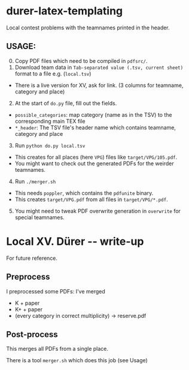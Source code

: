 # durer-latex-templating
Local contest problems with the teamnames printed in the header.

## USAGE:

0) Copy PDF files which need to be compiled in `pdfsrc/`.
1) Download team data in `Tab-separated value (.tsv, current sheet)` format to a file e.g. (`local.tsv`)
  - There is a live version for XV, ask for link. (3 columns for teamname, category and place)
2) At the start of `do.py` file, fill out the fields.
  - `possible_categories`: map category (name as in the TSV) to the corresponding main TEX file
  - `*_header`: The TSV file's header name which contains teamname, category and place
3) Run `python do.py local.tsv`
  - This creates for all places (here `VPG`) files like `target/VPG/105.pdf`.
  - You might want to check out the generated PDFs for the weirder teamnames.
4) Run `./merger.sh`
  - This needs `poppler`, which contains the `pdfunite` binary.
  - This creates `target/VPG.pdf` from all files in `target/VPG/*.pdf`.
5) You might need to tweak PDF overwrite generation in `overwrite` for special teamnames.

# Local XV. Dürer -- write-up

For future reference.

## Preprocess

I preprocessed some PDFs: I've merged

- K + paper
- K+ + paper 
- (every category in correct multiplicity) -> reserve.pdf

## Post-process

This merges all PDFs from a single place.

There is a tool `merger.sh` which does this job (see Usage)
